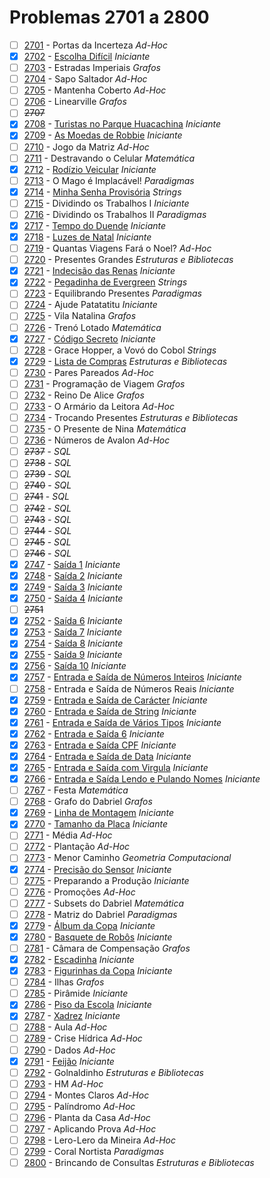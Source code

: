 # Problemas 2701 a 2800

  - [ ] [2701](https://www.urionlinejudge.com.br/judge/pt/problems/view/2701) - Portas da Incerteza *Ad-Hoc*
  - [x] [2702](https://www.urionlinejudge.com.br/judge/pt/problems/view/2702) - [Escolha Difícil](https://github.com/potigol/URI-Potigol/blob/master/src/2701-2800/2702.poti) *Iniciante*
  - [ ] [2703](https://www.urionlinejudge.com.br/judge/pt/problems/view/2703) - Estradas Imperiais *Grafos*
  - [ ] [2704](https://www.urionlinejudge.com.br/judge/pt/problems/view/2704) - Sapo Saltador *Ad-Hoc*
  - [ ] [2705](https://www.urionlinejudge.com.br/judge/pt/problems/view/2705) - Mantenha Coberto *Ad-Hoc*
  - [ ] [2706](https://www.urionlinejudge.com.br/judge/pt/problems/view/2706) - Linearville *Grafos*
  - [ ] ~~2707~~
  - [x] [2708](https://www.urionlinejudge.com.br/judge/pt/problems/view/2708) - [Turistas no Parque Huacachina](https://github.com/potigol/URI-Potigol/blob/master/src/2701-2800/2708.poti) *Iniciante*
  - [x] [2709](https://www.urionlinejudge.com.br/judge/pt/problems/view/2709) - [As Moedas de Robbie](https://github.com/potigol/URI-Potigol/blob/master/src/2701-2800/2709.poti) *Iniciante*
  - [ ] [2710](https://www.urionlinejudge.com.br/judge/pt/problems/view/2710) - Jogo da Matriz *Ad-Hoc*
  - [ ] [2711](https://www.urionlinejudge.com.br/judge/pt/problems/view/2711) - Destravando o Celular *Matemática*
  - [x] [2712](https://www.urionlinejudge.com.br/judge/pt/problems/view/2712) - [Rodízio Veicular](https://github.com/potigol/URI-Potigol/blob/master/src/2701-2800/2712.poti) *Iniciante*
  - [ ] [2713](https://www.urionlinejudge.com.br/judge/pt/problems/view/2713) - O Mago é Implacável! *Paradigmas*
  - [x] [2714](https://www.urionlinejudge.com.br/judge/pt/problems/view/2714) - [Minha Senha Provisória](https://github.com/potigol/URI-Potigol/blob/master/src/2701-2800/2714.poti) *Strings*
  - [ ] [2715](https://www.urionlinejudge.com.br/judge/pt/problems/view/2715) - Dividindo os Trabalhos I *Iniciante*
  - [ ] [2716](https://www.urionlinejudge.com.br/judge/pt/problems/view/2716) - Dividindo os Trabalhos II *Paradigmas*
  - [x] [2717](https://www.urionlinejudge.com.br/judge/pt/problems/view/2717) - [Tempo do Duende](https://github.com/potigol/URI-Potigol/blob/master/src/2701-2800/2717.poti) *Iniciante*
  - [x] [2718](https://www.urionlinejudge.com.br/judge/pt/problems/view/2718) - [Luzes de Natal](https://github.com/potigol/URI-Potigol/blob/master/src/2701-2800/2718.poti) *Iniciante*
  - [ ] [2719](https://www.urionlinejudge.com.br/judge/pt/problems/view/2719) - Quantas Viagens Fará o Noel? *Ad-Hoc*
  - [ ] [2720](https://www.urionlinejudge.com.br/judge/pt/problems/view/2720) - Presentes Grandes *Estruturas e Bibliotecas*
  - [x] [2721](https://www.urionlinejudge.com.br/judge/pt/problems/view/2721) - [Indecisão das Renas](https://github.com/potigol/URI-Potigol/blob/master/src/2701-2800/2721.poti) *Iniciante*
  - [x] [2722](https://www.urionlinejudge.com.br/judge/pt/problems/view/2722) - [Pegadinha de Evergreen](https://github.com/potigol/URI-Potigol/blob/master/src/2701-2800/2722.poti) *Strings*
  - [ ] [2723](https://www.urionlinejudge.com.br/judge/pt/problems/view/2723) - Equilibrando Presentes *Paradigmas*
  - [ ] [2724](https://www.urionlinejudge.com.br/judge/pt/problems/view/2724) - Ajude Patatatitu *Iniciante*
  - [ ] [2725](https://www.urionlinejudge.com.br/judge/pt/problems/view/2725) - Vila Natalina *Grafos*
  - [ ] [2726](https://www.urionlinejudge.com.br/judge/pt/problems/view/2726) - Trenó Lotado *Matemática*
  - [x] [2727](https://www.urionlinejudge.com.br/judge/pt/problems/view/2727) - [Código Secreto](https://github.com/potigol/URI-Potigol/blob/master/src/2701-2800/2727.poti) *Iniciante*
  - [ ] [2728](https://www.urionlinejudge.com.br/judge/pt/problems/view/2728) - Grace Hopper, a Vovó do Cobol *Strings*
  - [x] [2729](https://www.urionlinejudge.com.br/judge/pt/problems/view/2729) - [Lista de Compras](https://github.com/potigol/URI-Potigol/blob/master/src/2701-2800/2729.poti) *Estruturas e Bibliotecas*
  - [ ] [2730](https://www.urionlinejudge.com.br/judge/pt/problems/view/2730) - Pares Pareados *Ad-Hoc*
  - [ ] [2731](https://www.urionlinejudge.com.br/judge/pt/problems/view/2731) - Programação de Viagem *Grafos*
  - [ ] [2732](https://www.urionlinejudge.com.br/judge/pt/problems/view/2732) - Reino De Alice *Grafos*
  - [ ] [2733](https://www.urionlinejudge.com.br/judge/pt/problems/view/2733) - O Armário da Leitora *Ad-Hoc*
  - [ ] [2734](https://www.urionlinejudge.com.br/judge/pt/problems/view/2734) - Trocando Presentes *Estruturas e Bibliotecas*
  - [ ] [2735](https://www.urionlinejudge.com.br/judge/pt/problems/view/2735) - O Presente de Nina *Matemática*
  - [ ] [2736](https://www.urionlinejudge.com.br/judge/pt/problems/view/2736) - Números de Avalon *Ad-Hoc*
  - [ ] ~~2737~~ - *SQL*
  - [ ] ~~2738~~ - *SQL*
  - [ ] ~~2739~~ - *SQL*
  - [ ] ~~2740~~ - *SQL*
  - [ ] ~~2741~~ - *SQL*
  - [ ] ~~2742~~ - *SQL*
  - [ ] ~~2743~~ - *SQL*
  - [ ] ~~2744~~ - *SQL*
  - [ ] ~~2745~~ - *SQL*
  - [ ] ~~2746~~ - *SQL*
  - [x] [2747](https://www.urionlinejudge.com.br/judge/pt/problems/view/2747) - [Saída 1](https://github.com/potigol/URI-Potigol/blob/master/src/2701-2800/2747.poti) *Iniciante*
  - [x] [2748](https://www.urionlinejudge.com.br/judge/pt/problems/view/2748) - [Saída 2](https://github.com/potigol/URI-Potigol/blob/master/src/2701-2800/2748.poti) *Iniciante*
  - [x] [2749](https://www.urionlinejudge.com.br/judge/pt/problems/view/2749) - [Saída 3](https://github.com/potigol/URI-Potigol/blob/master/src/2701-2800/2749.poti) *Iniciante*
  - [x] [2750](https://www.urionlinejudge.com.br/judge/pt/problems/view/2750) - [Saída 4](https://github.com/potigol/URI-Potigol/blob/master/src/2701-2800/2750.poti) *Iniciante*
  - [ ] ~~2751~~
  - [x] [2752](https://www.urionlinejudge.com.br/judge/pt/problems/view/2752) - [Saída 6](https://github.com/potigol/URI-Potigol/blob/master/src/2701-2800/2752.poti) *Iniciante*
  - [x] [2753](https://www.urionlinejudge.com.br/judge/pt/problems/view/2753) - [Saída 7](https://github.com/potigol/URI-Potigol/blob/master/src/2701-2800/2753.poti) *Iniciante*
  - [x] [2754](https://www.urionlinejudge.com.br/judge/pt/problems/view/2754) - [Saída 8](https://github.com/potigol/URI-Potigol/blob/master/src/2701-2800/2754.poti) *Iniciante*
  - [x] [2755](https://www.urionlinejudge.com.br/judge/pt/problems/view/2755) - [Saída 9](https://github.com/potigol/URI-Potigol/blob/master/src/2701-2800/2755.poti) *Iniciante*
  - [x] [2756](https://www.urionlinejudge.com.br/judge/pt/problems/view/2756) - [Saída 10](https://github.com/potigol/URI-Potigol/blob/master/src/2701-2800/2756.poti) *Iniciante*
  - [x] [2757](https://www.urionlinejudge.com.br/judge/pt/problems/view/2757) - [Entrada e Saída de Números Inteiros](https://github.com/potigol/URI-Potigol/blob/master/src/2701-2800/2757.poti) *Iniciante*
  - [ ] [2758](https://www.urionlinejudge.com.br/judge/pt/problems/view/2758) - Entrada e Saída de Números Reais *Iniciante*
  - [x] [2759](https://www.urionlinejudge.com.br/judge/pt/problems/view/2759) - [Entrada e Saída de Carácter](https://github.com/potigol/URI-Potigol/blob/master/src/2701-2800/2759.poti) *Iniciante*
  - [x] [2760](https://www.urionlinejudge.com.br/judge/pt/problems/view/2760) - [Entrada e Saída de String](https://github.com/potigol/URI-Potigol/blob/master/src/2701-2800/2760.poti) *Iniciante*
  - [x] [2761](https://www.urionlinejudge.com.br/judge/pt/problems/view/2761) - [Entrada e Saída de Vários Tipos](https://github.com/potigol/URI-Potigol/blob/master/src/2701-2800/2761.poti) *Iniciante*
  - [x] [2762](https://www.urionlinejudge.com.br/judge/pt/problems/view/2762) - [Entrada e Saída 6](https://github.com/potigol/URI-Potigol/blob/master/src/2701-2800/2762.poti) *Iniciante*
  - [x] [2763](https://www.urionlinejudge.com.br/judge/pt/problems/view/2763) - [Entrada e Saída CPF](https://github.com/potigol/URI-Potigol/blob/master/src/2701-2800/2763.poti) *Iniciante*
  - [x] [2764](https://www.urionlinejudge.com.br/judge/pt/problems/view/2764) - [Entrada e Saída de Data](https://github.com/potigol/URI-Potigol/blob/master/src/2701-2800/2764.poti) *Iniciante*
  - [x] [2765](https://www.urionlinejudge.com.br/judge/pt/problems/view/2765) - [Entrada e Saída com Virgula](https://github.com/potigol/URI-Potigol/blob/master/src/2701-2800/2765.poti) *Iniciante*
  - [x] [2766](https://www.urionlinejudge.com.br/judge/pt/problems/view/2766) - [Entrada e Saída Lendo e Pulando Nomes](https://github.com/potigol/URI-Potigol/blob/master/src/2701-2800/2766.poti) *Iniciante*
  - [ ] [2767](https://www.urionlinejudge.com.br/judge/pt/problems/view/2767) - Festa *Matemática*
  - [ ] [2768](https://www.urionlinejudge.com.br/judge/pt/problems/view/2768) - Grafo do Dabriel *Grafos*
  - [x] [2769](https://www.urionlinejudge.com.br/judge/pt/problems/view/2769) - [Linha de Montagem](https://github.com/potigol/URI-Potigol/blob/master/src/2701-2800/2769.poti) *Iniciante*
  - [x] [2770](https://www.urionlinejudge.com.br/judge/pt/problems/view/2770) - [Tamanho da Placa](https://github.com/potigol/URI-Potigol/blob/master/src/2701-2800/2770.poti) *Iniciante*
  - [ ] [2771](https://www.urionlinejudge.com.br/judge/pt/problems/view/2771) - Média *Ad-Hoc*
  - [ ] [2772](https://www.urionlinejudge.com.br/judge/pt/problems/view/2772) - Plantação *Ad-Hoc*
  - [ ] [2773](https://www.urionlinejudge.com.br/judge/pt/problems/view/2773) - Menor Caminho *Geometria Computacional*
  - [x] [2774](https://www.urionlinejudge.com.br/judge/pt/problems/view/2774) - [Precisão do Sensor](https://github.com/potigol/URI-Potigol/blob/master/src/2701-2800/2774.poti) *Iniciante*
  - [ ] [2775](https://www.urionlinejudge.com.br/judge/pt/problems/view/2775) - Preparando a Produção *Iniciante*
  - [ ] [2776](https://www.urionlinejudge.com.br/judge/pt/problems/view/2776) - Promoções *Ad-Hoc*
  - [ ] [2777](https://www.urionlinejudge.com.br/judge/pt/problems/view/2777) - Subsets do Dabriel *Matemática*
  - [ ] [2778](https://www.urionlinejudge.com.br/judge/pt/problems/view/2778) - Matriz do Dabriel *Paradigmas*
  - [x] [2779](https://www.urionlinejudge.com.br/judge/pt/problems/view/2779) - [Álbum da Copa](https://github.com/potigol/URI-Potigol/blob/master/src/2701-2800/2779.poti) *Iniciante*
  - [x] [2780](https://www.urionlinejudge.com.br/judge/pt/problems/view/2780) - [Basquete de Robôs](https://github.com/potigol/URI-Potigol/blob/master/src/2701-2800/2780.poti) *Iniciante*
  - [ ] [2781](https://www.urionlinejudge.com.br/judge/pt/problems/view/2781) - Câmara de Compensação *Grafos*
  - [x] [2782](https://www.urionlinejudge.com.br/judge/pt/problems/view/2782) - [Escadinha](https://github.com/potigol/URI-Potigol/blob/master/src/2701-2800/2782.poti) *Iniciante*
  - [x] [2783](https://www.urionlinejudge.com.br/judge/pt/problems/view/2783) - [Figurinhas da Copa](https://github.com/potigol/URI-Potigol/blob/master/src/2701-2800/2783.poti) *Iniciante*
  - [ ] [2784](https://www.urionlinejudge.com.br/judge/pt/problems/view/2784) - Ilhas *Grafos*
  - [ ] [2785](https://www.urionlinejudge.com.br/judge/pt/problems/view/2785) - Pirâmide *Iniciante*
  - [x] [2786](https://www.urionlinejudge.com.br/judge/pt/problems/view/2786) - [Piso da Escola](https://github.com/potigol/URI-Potigol/blob/master/src/2701-2800/2786.poti) *Iniciante*
  - [x] [2787](https://www.urionlinejudge.com.br/judge/pt/problems/view/2787) - [Xadrez](https://github.com/potigol/URI-Potigol/blob/master/src/2701-2800/2787.poti) *Iniciante*
  - [ ] [2788](https://www.urionlinejudge.com.br/judge/pt/problems/view/2788) - Aula *Ad-Hoc*
  - [ ] [2789](https://www.urionlinejudge.com.br/judge/pt/problems/view/2789) - Crise Hídrica *Ad-Hoc*
  - [ ] [2790](https://www.urionlinejudge.com.br/judge/pt/problems/view/2790) - Dados *Ad-Hoc*
  - [x] [2791](https://www.urionlinejudge.com.br/judge/pt/problems/view/2791) - [Feijão](https://github.com/potigol/URI-Potigol/blob/master/src/2701-2800/2791.poti) *Iniciante*
  - [ ] [2792](https://www.urionlinejudge.com.br/judge/pt/problems/view/2792) - Golnaldinho *Estruturas e Bibliotecas*
  - [ ] [2793](https://www.urionlinejudge.com.br/judge/pt/problems/view/2793) - HM *Ad-Hoc*
  - [ ] [2794](https://www.urionlinejudge.com.br/judge/pt/problems/view/2794) - Montes Claros *Ad-Hoc*
  - [ ] [2795](https://www.urionlinejudge.com.br/judge/pt/problems/view/2795) - Palíndromo *Ad-Hoc*
  - [ ] [2796](https://www.urionlinejudge.com.br/judge/pt/problems/view/2796) - Planta da Casa *Ad-Hoc*
  - [ ] [2797](https://www.urionlinejudge.com.br/judge/pt/problems/view/2797) - Aplicando Prova *Ad-Hoc*
  - [ ] [2798](https://www.urionlinejudge.com.br/judge/pt/problems/view/2798) - Lero-Lero da Mineira *Ad-Hoc*
  - [ ] [2799](https://www.urionlinejudge.com.br/judge/pt/problems/view/2799) - Coral Nortista *Paradigmas*
  - [ ] [2800](https://www.urionlinejudge.com.br/judge/pt/problems/view/2800) - Brincando de Consultas *Estruturas e Bibliotecas*